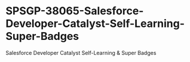 # SPSGP-38065-Salesforce-Developer-Catalyst-Self-Learning-Super-Badges
Salesforce Developer Catalyst Self-Learning &amp; Super Badges
